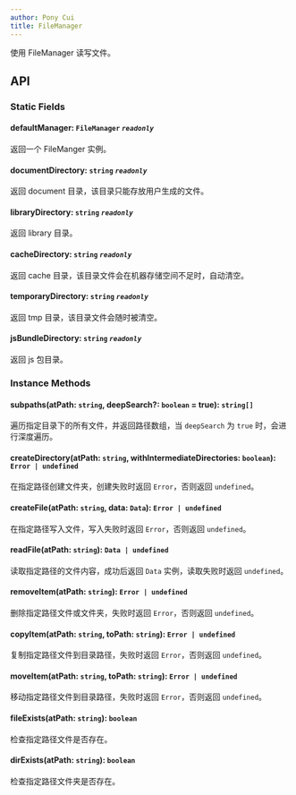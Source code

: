 ```yaml
---
author: Pony Cui
title: FileManager
---
```


使用 FileManager 读写文件。

## API

### Static Fields

#### defaultManager: `FileManager` *`readonly`*
返回一个 FileManger 实例。

#### documentDirectory: `string` *`readonly`*
返回 document 目录，该目录只能存放用户生成的文件。

#### libraryDirectory: `string` *`readonly`*
返回 library 目录。

#### cacheDirectory: `string` *`readonly`*
返回 cache 目录，该目录文件会在机器存储空间不足时，自动清空。

#### temporaryDirectory: `string` *`readonly`*
返回 tmp 目录，该目录文件会随时被清空。

#### jsBundleDirectory: `string` *`readonly`*
返回 js 包目录。

### Instance Methods

#### subpaths(atPath: `string`, deepSearch?: `boolean` = true): `string[]`
遍历指定目录下的所有文件，并返回路径数组，当 ```deepSearch``` 为 ```true``` 时，会进行深度遍历。

#### createDirectory(atPath: `string`, withIntermediateDirectories: `boolean`): `Error | undefined`
在指定路径创建文件夹，创建失败时返回 ```Error```，否则返回 ```undefined```。

#### createFile(atPath: `string`, data: `Data`): `Error | undefined`
在指定路径写入文件，写入失败时返回 ```Error```，否则返回 ```undefined```。

#### readFile(atPath: `string`): `Data | undefined`
读取指定路径的文件内容，成功后返回 ```Data``` 实例，读取失败时返回 ```undefined```。

#### removeItem(atPath: `string`): `Error | undefined`
删除指定路径文件或文件夹，失败时返回 ```Error```，否则返回 ```undefined```。

#### copyItem(atPath: `string`, toPath: `string`): `Error | undefined`
复制指定路径文件到目录路径，失败时返回 ```Error```，否则返回 ```undefined```。

#### moveItem(atPath: `string`, toPath: `string`): `Error | undefined`
移动指定路径文件到目录路径，失败时返回 ```Error```，否则返回 ```undefined```。

#### fileExists(atPath: `string`): `boolean`
检查指定路径文件是否存在。

#### dirExists(atPath: `string`): `boolean`
检查指定路径文件夹是否存在。